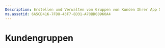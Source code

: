 ```yaml
---
Description: Erstellen und Verwalten von Gruppen von Kunden Ihrer App Sie können Segmente zur Ausrichtung auf einen bestimmten Satz von Kunden einer App oder Flight-Gruppen zur Verwendung mit Flight-Paketen erstellen.
ms.assetid: 6A5CD416-7FD8-43F7-8D31-A70BD08960A4
---
```


# Kundengruppen






<!--HONumber=Mar16_HO5-->


